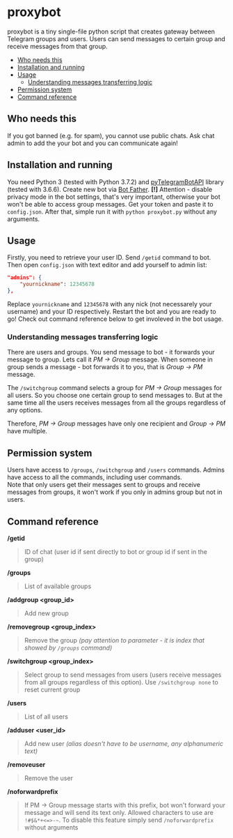# proxybot #

proxybot is a tiny single-file python script that creates gateway between Telegram groups and users. Users can send messages to certain group and receive messages from that group.

  * [Who needs this](#who-needs-this)
  * [Installation and running](#installation-and-running)
  * [Usage](#usage)
    * [Understanding messages transferring logic](#understanding-messages-transferring-logic)
  * [Permission system](#permission-system)
  * [Command reference](#command-reference)

## Who needs this ##
If you got banned (e.g. for spam), you cannot use public chats. Ask chat admin to add the your bot and you can communicate again!

## Installation and running  ##
You need Python 3 (tested with Python 3.7.2) and [pyTelegramBotAPI](https://github.com/eternnoir/pyTelegramBotAPI) library (tested with 3.6.6). Create new bot via [Bot Father](https://t.me/botfather). **[!]** Attention - disable privacy mode in the bot settings, that's very important, otherwise your bot won't be able to access group messages. Get your token and paste it to `config.json`. After that, simple run it with `python proxybot.py` without any arguments.

## Usage  ##
Firstly, you need to retrieve your user ID. Send `/getid` command to bot. Then open `config.json` with text editor and add yourself to admin list:

```json
"admins": {
    "yournickname": 12345678
},
```

Replace `yournickname` and `12345678` with any nick (not necessarely your username) and your ID respectively. Restart the bot and you are ready to go! Check out command reference below to get involeved in the bot usage.

### Understanding messages transferring logic ###
There are users and groups. You send message to bot - it forwards your message to group. Lets call it _PM -> Group_ message. When someone in group sends a message - bot forwards it to you, that is _Group -> PM_ message.

The `/switchgroup` command selects a group for _PM -> Group_ messages for all users. So you choose one certain group to send messages to. But at the same time all the users receives messages from all the groups regardless of any options.

Therefore, _PM -> Group_ messages have only one recipient and _Group -> PM_ have multiple.

## Permission system  #
Users have access to `/groups`, `/switchgroup` and `/users` commands. Admins have access to all the commands, including user commands.  
Note that only users get their messages sent to groups and receive messages from groups, it won't work if you only in admins group but not in users.

## Command reference  ##
**/getid**
> ID of chat (user id if sent directly to bot or group id if sent in the group)

**/groups**
> List of available groups

**/addgroup <group_id>**
> Add new group

**/removegroup <group_index>**
> Remove the group *(pay attention to parameter - it is index that showed by `/groups` command)*

**/switchgroup <group_index>**
> Select group to send messages from users (users receive messages from all groups regardless of this option). Use `/switchgroup none` to reset current group

**/users**
> List of all users

**/adduser <user_id> <alias>**
> Add new user *(alias doesn't have to be username, any alphanumeric text)*

**/removeuser <alias>**
> Remove the user

**/noforwardprefix <prefix>**
> If PM -> Group message starts with this prefix, bot won't forward your message and will send its text only. Allowed characters to use are `!#$&*+<=>-~`. To disable this feature simply send `/noforwardprefix` without arguments
